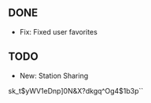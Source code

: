 DONE
----------
* Fix: Fixed user favorites

TODO
----------
* New: Station Sharing

sk_t$yWV1eDnp]0N&X?dkgq^Og4$1b3p``
